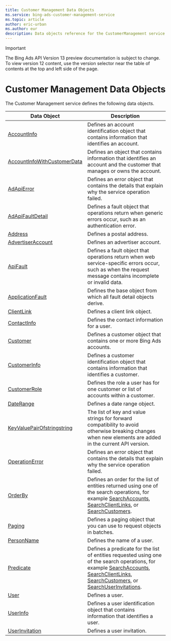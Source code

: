 ```yaml
---
title: Customer Management Data Objects
ms.service: bing-ads-customer-management-service
ms.topic: article
author: eric-urban
ms.author: eur
description: Data objects reference for the CustomerManagement service.
---
```

> [!IMPORTANT]
> The Bing Ads API Version 13 preview documentation is subject to change. To view version 12 content, use the version selector near the table of contents at the top and left side of the page.

# Customer Management Data Objects
The Customer Management service defines the following data objects.

|Data Object|Description|
|---|---|
|[AccountInfo](accountinfo.md)|Defines an account identification object that contains information that identifies an account.|
|[AccountInfoWithCustomerData](accountinfowithcustomerdata.md)|Defines an object that contains information that identifies an account and the customer that manages or owns the account.|
|[AdApiError](adapierror.md)|Defines an error object that contains the details that explain why the service operation failed.|
|[AdApiFaultDetail](adapifaultdetail.md)|Defines a fault object that operations return when generic errors occur, such as an authentication error.|
|[Address](address.md)|Defines a postal address.|
|[AdvertiserAccount](advertiseraccount.md)|Defines an advertiser account.|
|[ApiFault](apifault.md)|Defines a fault object that operations return when web service-specific errors occur, such as when the request message contains incomplete or invalid data.|
|[ApplicationFault](applicationfault.md)|Defines the base object from which all fault detail objects derive.|
|[ClientLink](clientlink.md)|Defines a client link object.|
|[ContactInfo](contactinfo.md)|Defines the contact information for a user.|
|[Customer](customer.md)|Defines a customer object that contains one or more Bing Ads accounts.|
|[CustomerInfo](customerinfo.md)|Defines a customer identification object that contains information that identifies a customer.|
|[CustomerRole](customerrole.md)|Defines the role a user has for one customer or list of accounts within a customer.|
|[DateRange](daterange.md)|Defines a date range object.|
|[KeyValuePairOfstringstring](keyvaluepairofstringstring.md)|The list of key and value strings for forward compatibility to avoid otherwise breaking changes when new elements are added in the current API version.|
|[OperationError](operationerror.md)|Defines an error object that contains the details that explain why the service operation failed.|
|[OrderBy](orderby.md)|Defines an order for the list of entities returned using one of the search operations, for example [SearchAccounts](searchaccounts.md), [SearchClientLinks](searchclientlinks.md), or [SearchCustomers](searchcustomers.md).|
|[Paging](paging.md)|Defines a paging object that you can use to request objects in batches.|
|[PersonName](personname.md)|Defines the name of a user.|
|[Predicate](predicate.md)|Defines a predicate for the list of entities requested using one of the search operations, for example [SearchAccounts](searchaccounts.md), [SearchClientLinks](searchclientlinks.md), [SearchCustomers](searchcustomers.md), or [SearchUserInvitations](searchuserinvitations.md).|
|[User](user.md)|Defines a user.|
|[UserInfo](userinfo.md)|Defines a user identification object that contains information that identifies a user.|
|[UserInvitation](userinvitation.md)|Defines a user invitation.|
